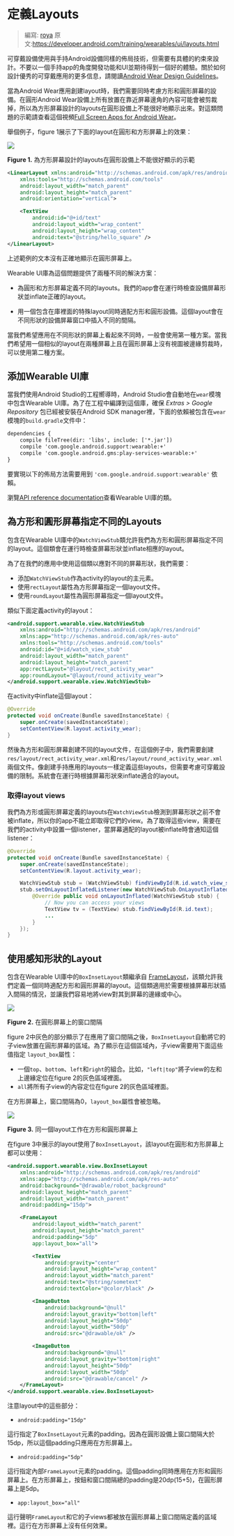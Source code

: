# 定義Layouts

> 編寫: [roya](https://github.com/RoyaAoki) 原文:<https://developer.android.com/training/wearables/ui/layouts.html>

可穿戴設備使用與手持Android設備同樣的佈局技術，但需要有具體的約束來設計。不要以一個手持app的角度開發功能和UI並期待得到一個好的體驗。關於如何設計優秀的可穿戴應用的更多信息，請閱讀[Android Wear Design Guidelines](https://developer.android.com/design/wear/index.html)。

當為Android Wear應用創建layout時，我們需要同時考慮方形和圓形屏幕的設備。在圓形Android Wear設備上所有放置在靠近屏幕邊角的內容可能會被剪裁掉，所以為方形屏幕設計的layouts在圓形設備上不能很好地顯示出來。對這類問題的示範請查看這個視頻[Full Screen Apps for Android Wear](https://www.youtube.com/watch?v=naf_WbtFAlY)。

舉個例子，figure 1展示了下面的layout在圓形和方形屏幕上的效果：

![](01_uilib.png)

**Figure 1.** 為方形屏幕設計的layouts在圓形設備上不能很好顯示的示範

```xml
<LinearLayout xmlns:android="http://schemas.android.com/apk/res/android"
    xmlns:tools="http://schemas.android.com/tools"
    android:layout_width="match_parent"
    android:layout_height="match_parent"
    android:orientation="vertical">

    <TextView
        android:id="@+id/text"
        android:layout_width="wrap_content"
        android:layout_height="wrap_content"
        android:text="@string/hello_square" />
</LinearLayout>
```

上述範例的文本沒有正確地顯示在圓形屏幕上。

Wearable UI庫為這個問題提供了兩種不同的解決方案：

* 為圓形和方形屏幕定義不同的layouts。我們的app會在運行時檢查設備屏幕形狀並inflate正確的layout。

* 用一個包含在庫裡面的特殊layout同時適配方形和圓形設備。這個layout會在不同形狀的設備屏幕窗口中插入不同的間隔。

當我們希望應用在不同形狀的屏幕上看起來不同時，一般會使用第一種方案。當我們希望用一個相似的layout在兩種屏幕上且在圓形屏幕上沒有視圖被邊緣剪裁時，可以使用第二種方案。

## 添加Wearable UI庫

當我們使用Android Studio的工程嚮導時，Android Studio會自動地在`wear`模塊中包含Wearable UI庫。為了在工程中編譯到這個庫，確保 *Extras > Google Repository* 包已經被安裝在Android SDK manager裡，下面的依賴被包含在`wear`模塊的`build.gradle`文件中：

```xml
dependencies {
    compile fileTree(dir: 'libs', include: ['*.jar'])
    compile 'com.google.android.support:wearable:+'
    compile 'com.google.android.gms:play-services-wearable:+'
}
```

要實現以下的佈局方法需要用到 `'com.google.android.support:wearable'` 依賴。

瀏覽[API reference documentation](https://developer.android.com/reference/android/support/wearable/view/package-summary.html)查看Wearable UI庫的類。

## 為方形和圓形屏幕指定不同的Layouts

包含在Wearable UI庫中的`WatchViewStub`類允許我們為方形和圓形屏幕指定不同的layout。這個類會在運行時檢查屏幕形狀並inflate相應的layout。

為了在我們的應用中使用這個類以應對不同的屏幕形狀，我們需要：

* 添加`WatchViewStub`作為activity的layout的主元素。
* 使用`rectLayout`屬性為方形屏幕指定一個layout文件。
* 使用`roundLayout`屬性為圓形屏幕指定一個layout文件。

類似下面定義activity的layout：

```xml
<android.support.wearable.view.WatchViewStub
    xmlns:android="http://schemas.android.com/apk/res/android"
    xmlns:app="http://schemas.android.com/apk/res-auto"
    xmlns:tools="http://schemas.android.com/tools"
    android:id="@+id/watch_view_stub"
    android:layout_width="match_parent"
    android:layout_height="match_parent"
    app:rectLayout="@layout/rect_activity_wear"
    app:roundLayout="@layout/round_activity_wear">
</android.support.wearable.view.WatchViewStub>
```

在activity中inflate這個layout：

```java
@Override
protected void onCreate(Bundle savedInstanceState) {
    super.onCreate(savedInstanceState);
    setContentView(R.layout.activity_wear);
}
```

然後為方形和圓形屏幕創建不同的layout文件，在這個例子中，我們需要創建`res/layout/rect_activity_wear.xml`和`res/layout/round_activity_wear.xml`兩個文件。像創建手持應用的layouts一樣定義這些layouts，但需要考慮可穿戴設備的限制。系統會在運行時根據屏幕形狀來inflate適合的layout。

### 取得layout views

我們為方形或圓形屏幕定義的layouts在`WatchViewStub`檢測到屏幕形狀之前不會被inflate，所以你的app不能立即取得它們的view。為了取得這些view，需要在我們的activity中設置一個listener，當屏幕適配的layout被inflate時會通知這個listener：

```java
@Override
protected void onCreate(Bundle savedInstanceState) {
    super.onCreate(savedInstanceState);
    setContentView(R.layout.activity_wear);

    WatchViewStub stub = (WatchViewStub) findViewById(R.id.watch_view_stub);
    stub.setOnLayoutInflatedListener(new WatchViewStub.OnLayoutInflatedListener() {
        @Override public void onLayoutInflated(WatchViewStub stub) {
            // Now you can access your views
            TextView tv = (TextView) stub.findViewById(R.id.text);
            ...
        }
    });
}
```

<a name="same-layout"></a>
## 使用感知形狀的Layout

包含在Wearable UI庫中的`BoxInsetLayout`類繼承自 [FrameLayout](https://developer.android.com/reference/android/widget/FrameLayout.html)，該類允許我們定義一個同時適配方形和圓形屏幕的layout。這個類適用於需要根據屏幕形狀插入間隔的情況，並讓我們容易地將view對其到屏幕的邊緣或中心。

![](02_uilib.png)

**Figure 2.** 在圓形屏幕上的窗口間隔

figure 2中灰色的部分顯示了在應用了窗口間隔之後，`BoxInsetLayout`自動將它的子view放置在圓形屏幕的區域。為了顯示在這個區域內，子view需要用下面這些值指定 `layout_box`屬性：

* 一個`top`、`bottom`、`left`和`right`的組合。比如，`"left|top"`將子view的左和上邊緣定位在figure 2的灰色區域裡面。
* `all`將所有子view的內容定位在figure 2的灰色區域裡面。

在方形屏幕上，窗口間隔為0，`layout_box`屬性會被忽略。

![](03_uilib.png)

**Figure 3.** 同一個layout工作在方形和圓形屏幕上

在figure 3中展示的layout使用了`BoxInsetLayout`，該layout在圓形和方形屏幕上都可以使用：

```xml
<android.support.wearable.view.BoxInsetLayout
    xmlns:android="http://schemas.android.com/apk/res/android"
    xmlns:app="http://schemas.android.com/apk/res-auto"
    android:background="@drawable/robot_background"
    android:layout_height="match_parent"
    android:layout_width="match_parent"
    android:padding="15dp">

    <FrameLayout
        android:layout_width="match_parent"
        android:layout_height="match_parent"
        android:padding="5dp"
        app:layout_box="all">

        <TextView
            android:gravity="center"
            android:layout_height="wrap_content"
            android:layout_width="match_parent"
            android:text="@string/sometext"
            android:textColor="@color/black" />

        <ImageButton
            android:background="@null"
            android:layout_gravity="bottom|left"
            android:layout_height="50dp"
            android:layout_width="50dp"
            android:src="@drawable/ok" />

        <ImageButton
            android:background="@null"
            android:layout_gravity="bottom|right"
            android:layout_height="50dp"
            android:layout_width="50dp"
            android:src="@drawable/cancel" />
    </FrameLayout>
</android.support.wearable.view.BoxInsetLayout>
```
	
注意layout中的這些部分：

* `android:padding="15dp"`
 
這行指定了`BoxInsetLayout`元素的padding。因為在圓形設備上窗口間隔大於15dp，所以這個padding只應用在方形屏幕上。
  
* `android:padding="5dp"`
 
這行指定內部`FrameLayout`元素的padding。這個padding同時應用在方形和圓形屏幕上。在方形屏幕上，按鈕和窗口間隔總的padding是20dp(15+5)，在圓形屏幕上是5dp。

* `app:layout_box="all"`
 
這行聲明`FrameLayout`和它的子views都被放在圓形屏幕上窗口間隔定義的區域裡。這行在方形屏幕上沒有任何效果。